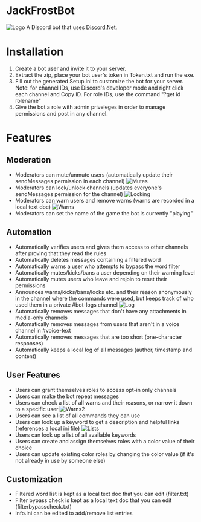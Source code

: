 # JackFrostBot
![Logo](https://i.imgur.com/revniHd.png)
A Discord bot that uses [Discord.Net](https://github.com/RogueException/Discord.Net).
# Installation
1. Create a bot user and invite it to your server.
2. Extract the zip, place your bot user's token in Token.txt and run the exe.
3. Fill out the generated Setup.ini to customize the bot for your server.
Note: for channel IDs, use Discord's developer mode and right click each channel and Copy ID.
For role IDs, use the command "?get id rolename"
4. Give the bot a role with admin priveleges in order to manage permissions and post in any channel.

# Features
## Moderation
- Moderators can mute/unmute users (automatically update their sendMessages permission in each channel)
![Mutes](https://i.imgur.com/tDLt3Wx.gif)
- Moderators can lock/unlock channels (updates everyone's sendMessages permission for the channel)
![Locking](https://i.imgur.com/lofuILg.gif)
- Moderators can warn users and remove warns (warns are recorded in a local text doc)
![Warns](https://i.imgur.com/Y5pzpXP.gif)
- Moderators can set the name of the game the bot is currently "playing"
## Automation
- Automatically verifies users and gives them access to other channels after proving that they read the rules
- Automatically deletes messages containing a filtered word 
- Automatically warns a user who attempts to bypass the word filter
- Automatically mutes/kicks/bans a user depending on their warning level
- Automatically mutes users who leave and rejoin to reset their permissions
- Announces warns/kicks/bans/locks etc. and their reason anonymously in the channel where the commands were used,
  but keeps track of who used them in a private #bot-logs channel
  ![Log](https://i.imgur.com/oIvIdw1.png)
- Automatically removes messages that don't have any attachments in media-only channels
- Automatically removes messages from users that aren't in a voice channel in #voice-text
- Automatically removes messages that are too short (one-character responses)
- Automatically keeps a local log of all messages (author, timestamp and content)
## User Features
- Users can grant themselves roles to access opt-in only channels
- Users can make the bot repeat messages
- Users can check a list of all warns and their reasons, or narrow it down to a specific user
![Warns2](https://i.imgur.com/cWCV0JA.gif)
- Users can see a list of all commands they can use
- Users can look up a keyword to get a description and helpful links (references a local ini file)
![Lists](https://i.imgur.com/1VtBD4Z.gif)
- Users can look up a list of all available keywords
- Users can create and assign themselves roles with a color value of their choice
- Users can update existing color roles by changing the color value (if it's not already in use by someone else)
## Customization
 - Filtered word list is kept as a local text doc that you can edit (filter.txt)
 - Filter bypass check is kept as a local text doc that you can edit (filterbypasscheck.txt)
 - Info.ini can be edited to add/remove list entries
